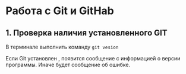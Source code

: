 # Работа с Git и GitHab

## 1. Проверка наличия установленного GIT
В терминале выполнить команду  `git vesion`

Ecли Git установлен , появится сообщение с информацией о версии программы. Иначе будет сообщение об ошибке.
